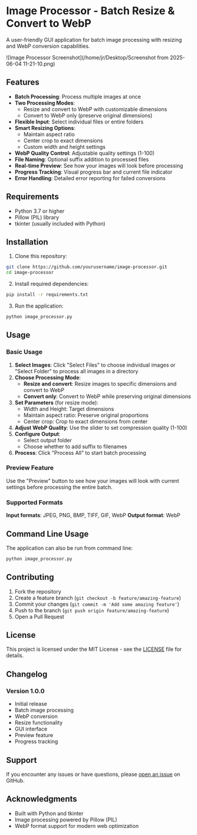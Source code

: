 # Image Processor - Batch Resize & Convert to WebP

A user-friendly GUI application for batch image processing with resizing and WebP conversion capabilities.

![Image Processor Screenshot](/home/jr/Desktop/Screenshot from 2025-06-04 11-21-10.png)

## Features

- **Batch Processing**: Process multiple images at once
- **Two Processing Modes**:
  - Resize and convert to WebP with customizable dimensions
  - Convert to WebP only (preserve original dimensions)
- **Flexible Input**: Select individual files or entire folders
- **Smart Resizing Options**:
  - Maintain aspect ratio
  - Center crop to exact dimensions
  - Custom width and height settings
- **WebP Quality Control**: Adjustable quality settings (1-100)
- **File Naming**: Optional suffix addition to processed files
- **Real-time Preview**: See how your images will look before processing
- **Progress Tracking**: Visual progress bar and current file indicator
- **Error Handling**: Detailed error reporting for failed conversions

## Requirements

- Python 3.7 or higher
- Pillow (PIL) library
- tkinter (usually included with Python)

## Installation

1. Clone this repository:
```bash
git clone https://github.com/yourusername/image-processor.git
cd image-processor
```

2. Install required dependencies:
```bash
pip install -r requirements.txt
```

3. Run the application:
```bash
python image_processor.py
```

## Usage

### Basic Usage

1. **Select Images**: Click "Select Files" to choose individual images or "Select Folder" to process all images in a directory
2. **Choose Processing Mode**:
   - **Resize and convert**: Resize images to specific dimensions and convert to WebP
   - **Convert only**: Convert to WebP while preserving original dimensions
3. **Set Parameters** (for resize mode):
   - Width and Height: Target dimensions
   - Maintain aspect ratio: Preserve original proportions
   - Center crop: Crop to exact dimensions from center
4. **Adjust WebP Quality**: Use the slider to set compression quality (1-100)
5. **Configure Output**:
   - Select output folder
   - Choose whether to add suffix to filenames
6. **Process**: Click "Process All" to start batch processing

### Preview Feature

Use the "Preview" button to see how your images will look with current settings before processing the entire batch.

### Supported Formats

**Input formats**: JPEG, PNG, BMP, TIFF, GIF, WebP
**Output format**: WebP

## Command Line Usage

The application can also be run from command line:

```bash
python image_processor.py
```

## Contributing

1. Fork the repository
2. Create a feature branch (`git checkout -b feature/amazing-feature`)
3. Commit your changes (`git commit -m 'Add some amazing feature'`)
4. Push to the branch (`git push origin feature/amazing-feature`)
5. Open a Pull Request

## License

This project is licensed under the MIT License - see the [LICENSE](LICENSE) file for details.

## Changelog

### Version 1.0.0
- Initial release
- Batch image processing
- WebP conversion
- Resize functionality
- GUI interface
- Preview feature
- Progress tracking

## Support

If you encounter any issues or have questions, please [open an issue](https://github.com/yourusername/image-processor/issues) on GitHub.

## Acknowledgments

- Built with Python and tkinter
- Image processing powered by Pillow (PIL)
- WebP format support for modern web optimization